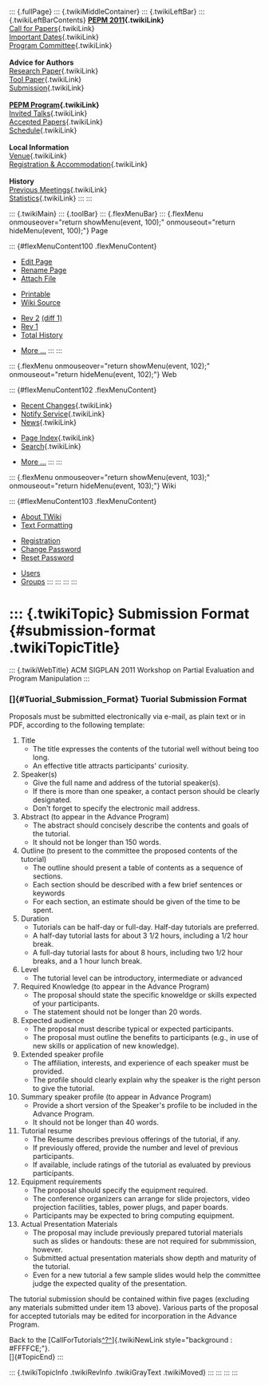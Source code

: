 ::: {.fullPage}
::: {.twikiMiddleContainer}
::: {.twikiLeftBar}
::: {.twikiLeftBarContents}
**[PEPM 2011](WebHome){.twikiLink}**\
[Call for Papers](CallForPapers){.twikiLink}\
[Important Dates](ImportantDates){.twikiLink}\
[Program Committee](ProgramCommittee){.twikiLink}\
\
**Advice for Authors**\
[Research Paper](ResearchPaperAdvice){.twikiLink}\
[Tool Paper](ToolPaperAdvice){.twikiLink}\
[Submission](PaperSubmission){.twikiLink}\
\
**[PEPM Program](Program){.twikiLink}**\
[Invited Talks](InvitedTalks){.twikiLink}\
[Accepted Papers](AcceptedPapers){.twikiLink}\
[Schedule](Program){.twikiLink}\
\
**Local Information**\
[Venue](WorkshopVenue){.twikiLink}\
[Registration & Accommodation](RegistrationAndAccomodation){.twikiLink}\
\
**History**\
[Previous Meetings](PreviousMeetings){.twikiLink}\
[Statistics](HistoricalStatistics){.twikiLink}
:::
:::

::: {.twikiMain}
::: {.toolBar}
::: {.flexMenuBar}
::: {.flexMenu onmouseover="return showMenu(event, 100);" onmouseout="return hideMenu(event, 100);"}
Page

::: {#flexMenuContent100 .flexMenuContent}
-   [Edit
    Page](http://www.program-transformation.org/edit/PEPM11/SubmissionFormat?t=1536828952)
-   [Rename
    Page](http://www.program-transformation.org/rename/PEPM11/SubmissionFormat)
-   [Attach
    File](http://www.program-transformation.org/attach/PEPM11/SubmissionFormat)

<!-- -->

-   [Printable](http://www.program-transformation.org/view/PEPM11/SubmissionFormat?skin=print.pattern)
-   [Wiki
    Source](http://www.program-transformation.org/view/PEPM11/SubmissionFormat?skin=text&raw=on&contenttype=text/plain)

<!-- -->

-   [Rev
    2](http://www.program-transformation.org/view/PEPM11/SubmissionFormat?rev=1.2)
    [(diff 1)](http://www.program-transformation.org/rdiff/PEPM11/SubmissionFormat?rev1=1.2&rev2=1.1)
-   [Rev
    1](http://www.program-transformation.org/view/PEPM11/SubmissionFormat?rev=1.1)
-   [Total
    History](http://www.program-transformation.org/rdiff/PEPM11/SubmissionFormat)

<!-- -->

-   [More
    \...](http://www.program-transformation.org/oops/PEPM11/SubmissionFormat?template=oopsmore&param1=1.2&param2=1.2)
:::
:::

::: {.flexMenu onmouseover="return showMenu(event, 102);" onmouseout="return hideMenu(event, 102);"}
Web

::: {#flexMenuContent102 .flexMenuContent}
-   [Recent Changes](WebChanges){.twikiLink}
-   [Notify Service](WebNotify){.twikiLink}
-   [News](WebNews){.twikiLink}

<!-- -->

-   [Page Index](WebIndex){.twikiLink}
-   [Search](WebSearch){.twikiLink}

<!-- -->

-   [More
    \...](http://www.program-transformation.org/oops/PEPM11/SubmissionFormat?template=oopsmore&param1=1.2&param2=1.2)
:::
:::

::: {.flexMenu onmouseover="return showMenu(event, 103);" onmouseout="return hideMenu(event, 103);"}
Wiki

::: {#flexMenuContent103 .flexMenuContent}
-   [About
    TWiki](http://www.program-transformation.org/view/TWiki/WebHome)
-   [Text
    Formatting](http://www.program-transformation.org/view/TWiki/TextFormattingRules)

<!-- -->

-   [Registration](http://www.program-transformation.org/view/TWiki/TWikiRegistration)
-   [Change
    Password](http://www.program-transformation.org/view/TWiki/ChangePassword)
-   [Reset
    Password](http://www.program-transformation.org/view/TWiki/ResetPassword)

<!-- -->

-   [Users](http://www.program-transformation.org/view/Main/TWikiUsers)
-   [Groups](http://www.program-transformation.org/view/Main/TWikiGroups)
:::
:::
:::
:::

::: {.twikiTopic}
Submission Format {#submission-format .twikiTopicTitle}
=================

::: {.twikiWebTitle}
ACM SIGPLAN 2011 Workshop on Partial Evaluation and Program Manipulation
:::

### []{#Tuorial_Submission_Format} Tuorial Submission Format

Proposals must be submitted electronically via e-mail, as plain text or
in PDF, according to the following template:

1.  Title
    -   The title expresses the contents of the tutorial well without
        being too long.
    -   An effective title attracts participants\' curiosity.
2.  Speaker(s)
    -   Give the full name and address of the tutorial speaker(s).
    -   If there is more than one speaker, a contact person should be
        clearly designated.
    -   Don\'t forget to specify the electronic mail address.
3.  Abstract (to appear in the Advance Program)
    -   The abstract should concisely describe the contents and goals of
        the tutorial.
    -   It should not be longer than 150 words.
4.  Outline (to present to the committee the proposed contents of the
    tutorial)
    -   The outline should present a table of contents as a sequence of
        sections.
    -   Each section should be described with a few brief sentences or
        keywords
    -   For each section, an estimate should be given of the time to be
        spent.
5.  Duration
    -   Tutorials can be half-day or full-day. Half-day tutorials are
        preferred.
    -   A half-day tutorial lasts for about 3 1/2 hours, including a 1/2
        hour break.
    -   A full-day tutorial lasts for about 8 hours, including two 1/2
        hour breaks, and a 1 hour lunch break.
6.  Level
    -   The tutorial level can be introductory, intermediate or advanced
7.  Required Knowledge (to appear in the Advance Program)
    -   The proposal should state the specific knoweldge or skills
        expected of your participants.
    -   The statement should not be longer than 20 words.
8.  Expected audience
    -   The proposal must describe typical or expected participants.
    -   The proposal must outline the benefits to participants (e.g., in
        use of new skills or application of new knowledge).
9.  Extended speaker profile
    -   The affiliation, interests, and experience of each speaker must
        be provided.
    -   The profile should clearly explain why the speaker is the right
        person to give the tutorial.
10. Summary speaker profile (to appear in Advance Program)
    -   Provide a short version of the Speaker\'s profile to be included
        in the Advance Program.
    -   It should not be longer than 40 words.
11. Tutorial resume
    -   The Resume describes previous offerings of the tutorial, if any.
    -   If previously offered, provide the number and level of previous
        participants.
    -   If available, include ratings of the tutorial as evaluated by
        previous participants.
12. Equipment requirements
    -   The proposal should specify the equipment required.
    -   The conference organizers can arrange for slide projectors,
        video projection facilities, tables, power plugs, and paper
        boards.
    -   Participants may be expected to bring computing equipment.
13. Actual Presentation Materials
    -   The proposal may include previously prepared tutorial materials
        such as slides or handouts: these are not required for
        submmission, however.
    -   Submitted actual presentation materials show depth and maturity
        of the tutorial.
    -   Even for a new tutorial a few sample slides would help the
        committee judge the expected quality of the presentation.

The tutorial submission should be contained within five pages (excluding
any materials submitted under item 13 above). Various parts of the
proposal for accepted tutorials may be edited for incorporation in the
Advance Program.

Back to the
[CallForTutorials[^?^](http://www.program-transformation.org/edit/PEPM11/CallForTutorials?topicparent=PEPM11.SubmissionFormat)]{.twikiNewLink
style="background : #FFFFCE;"}.\
[]{#TopicEnd}
:::

::: {.twikiTopicInfo .twikiRevInfo .twikiGrayText .twikiMoved}
:::
:::
:::
:::
